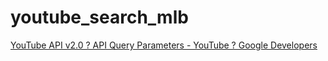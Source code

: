 youtube_search_mlb
==================
[YouTube API v2.0 ? API Query Parameters - YouTube ? Google Developers](https://developers.google.com/youtube/2.0/developers_guide_protocol_api_query_parameters)